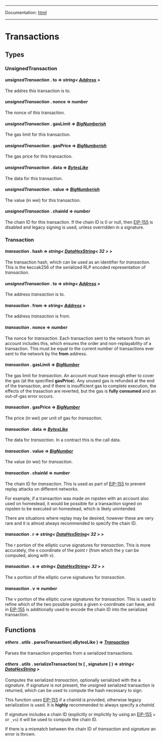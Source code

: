 -----

Documentation: [html](https://docs-beta.ethers.io/)

-----

Transactions
============

Types
-----

### UnsignedTransaction

#### *unsignedTransaction* . **to** => *string< [Address](/api/utils/address/#address) >*

The addres this transaction is to.


#### *unsignedTransaction* . **nonce** => *number*

The nonce of this transaction.


#### *unsignedTransaction* . **gasLimit** => *[BigNumberish](/api/utils/bignumber/#BigNumberish)*

The gas limit for this transaction.


#### *unsignedTransaction* . **gasPrice** => *[BigNumberish](/api/utils/bignumber/#BigNumberish)*

The gas price for this transaction.


#### *unsignedTransaction* . **data** => *[BytesLike](/api/utils/bytes/#BytesLike)*

The data for this transaction.


#### *unsignedTransaction* . **value** => *[BigNumberish](/api/utils/bignumber/#BigNumberish)*

The value (in wei) for this transaction.


#### *unsignedTransaction* . **chainId** => *number*

The chain ID for this transaction. If the chain ID is 0 or null, then [EIP-155](https://eips.ethereum.org/EIPS/eip-155) is disabled and legacy signing is used, unless overridden in a signature.


### Transaction

#### *transaction* . **hash** => *string< [DataHexString](/api/utils/bytes/#DataHexString)< 32 > >*

The transaction hash, which can be used as an identifier for *transaction*. This is the keccak256 of the serialized RLP encoded representation of *transaction*.


#### *unsignedTransaction* . **to** => *string< [Address](/api/utils/address/#address) >*

The address *transaction* is to.


#### *transaction* . **from** => *string< [Address](/api/utils/address/#address) >*

The address *transaction* is from.


#### *transaction* . **nonce** => *number*

The nonce for *transaction*. Each transaction sent to the network from an account includes this, which ensures the order and non-replayability of a transaction. This must be equal to the current number of transactions ever sent to the network by the **from** address.


#### *transaction* . **gasLimit** => *[BigNumber](/api/utils/bignumber/)*

The gas limit for *transaction*. An account must have enough ether to cover the gas (at the specified **gasPrice**). Any unused gas is refunded at the end of the transaction, and if there is insufficient gas to complete execution, the effects of the trasaction are reverted, but the gas is **fully consumed** and an out-of-gas error occurs.


#### *transaction* . **gasPrice** => *[BigNumber](/api/utils/bignumber/)*

The price (in wei) per unit of gas for *transaction*.


#### *transaction* . **data** => *[BytesLike](/api/utils/bytes/#BytesLike)*

The data for *transaction*. In a contract this is the call data.


#### *transaction* . **value** => *[BigNumber](/api/utils/bignumber/)*

The value (in wei) for *transaction*.


#### *transaction* . **chainId** => *number*

The chain ID for *transaction*. This is used as part of [EIP-155](https://eips.ethereum.org/EIPS/eip-155) to prevent replay attacks on different networks.

For example, if a transaction was made on ropsten with an account also used on homestead, it would be possible for a transaction signed on ropsten to be executed on homestead, which is likely unintended.

There are situations where replay may be desired, however these are very rare and it is almost always recommended to specify the chain ID.


#### *transaction* . **r** => *string< [DataHexString](/api/utils/bytes/#DataHexString)< 32 > >*

The r portion of the elliptic curve signatures for *transaction*. This is more accurately, the x coordinate of the point r (from which the y can be computed, along with v).


#### *transaction* . **s** => *string< [DataHexString](/api/utils/bytes/#DataHexString)< 32 > >*

The s portion of the elliptic curve signatures for *transaction*.


#### *transaction* . **v** => *number*

The v portion of the elliptic curve signatures for *transaction*. This is used to refine which of the two possible points a given x-coordinate can have, and in [EIP-155](https://eips.ethereum.org/EIPS/eip-155) is additionally used to encode the chain ID into the serialized transaction.


Functions
---------

#### *ethers* . *utils* . **parseTransaction**( aBytesLike ) => *[Transaction](/api/utils/transactions/#Transaction)*

Parses the transaction properties from a serialized transactions.


#### *ethers* . *utils* . **serializeTransaction**( tx [ , signature ] ) => *string< [DataHexString](/api/utils/bytes/#DataHexString) >*

Computes the serialized *transaction*, optionally serialized with the a *signature*. If *signature* is not present, the unsigned serialized transaction is returned, which can be used to compute the hash necessary to sign.

This function uses [EIP-155](https://eips.ethereum.org/EIPS/eip-155) if a chainId is provided, otherwise legacy serialization is used. It is **highly** recommended to always specify a *chainId*.

If *signature* includes a chain ID (explicitly or implicitly by using an [EIP-155](https://eips.ethereum.org/EIPS/eip-155) `v` or `_vs`) it will be used to compute the chain ID.

If there is a mismatch between the chain ID of *transaction* and *signature* an error is thrown.


